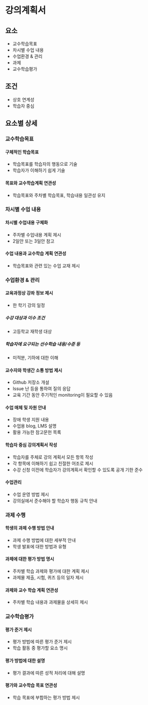 # 강의계획서
## 요소
* 교수학습목표
* 차시별 수업 내용
* 수업환경 & 관리
* 과제
* 교수학습평가
## 조건
* 상호 연계성
* 학습자 중심
## 요소별 상세
### 교수학습목표
#### 구체적인 학습목표
* 학습목표를 학습자의 행동으로 기술
* 학습자가 이해하기 쉽게 기술
#### 목표와 교수학습계획 연관성
* 학습목표와 주차별 학습목표, 학습내용 일관성 유지
### 차시별 수업 내용
#### 차시별 수업내용 구체화
* 주차별 수업내용 계획 제시
* 2일안 또는 3일안 참고
#### 수업 내용과 교수학습 계획 연관성
* 학습목표와 관련 있는 수업 교재 제시
### 수업환경 & 관리
#### 교육과정상 강좌 정보 제시
* 한 학기 강의 일정
##### 수강 대상과 이수 조건
* 고등학교 재학생 대상
##### 학습자에 요구되는 선수학습 내용/수준 등
* 미적분, 기하에 대한 이해
#### 교수자와 학생간 소통 방법 제시
* Github 저장소 개설
* Issue 난 등을 통하여 질의 응답
* 교육 기간 동안 주기적인 monitoring이 필요할 수 있음
#### 수업 매체 및 자원 안내
* 장애 학생 지원 내용
* 수업용 blog, LMS 설명
* 활용 가능한 참고문헌 목록
#### 학습자 중심 강의계획서 작성
* 학습자를 주체로 강의 계획서 모든 항목 작성
* 각 항목에 이해하기 쉽고 친절한 어조로 제시
* 수강 신청 이전에 학습자가 강의계획서 확인할 수 있도록 공개 기한 준수
#### 수업관리
* 수업 운영 방법 제시
* 강의실에서 준수해야 할 학습자 행동 규칙 안내
### 과제 수행
#### 학생의 과제 수행 방법 안내
* 과제 수행 방법에 대한 세부적 안내
* 학생 발표에 대한 방법과 유형
#### 과제에 대한 평가 방법 명시
* 주차별 학습 과제와 평가에 대한 계획 제시
* 과제물 제출, 시험, 퀴즈 등의 일자 제시
#### 과제와 교수 학습 계획 연관성
* 주차별 학습 내용과 과제물을 상세히 제시
### 교수학습평가
#### 평가 준거 제시
* 평가 방법에 따른 평가 준거 제시
* 학습 활동 중 평가할 요소 명시
#### 평가 방법에 대한 설명
* 평가 결과에 따른 성적 처리에 대해 설명
#### 평가와 교수학습 목표 연관성
* 학습 목표에 부합하는 평가 방법 제시
